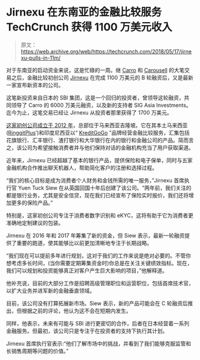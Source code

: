 # Jirnexu 在东南亚的金融比较服务 TechCrunch 获得 1100 万美元收入

> 原文：<https://web.archive.org/web/https://techcrunch.com/2018/05/17/jirnexu-pulls-in-11m/>

对于东南亚的启动资金来说，这是忙碌的一周。继 [Carro](https://web.archive.org/web/20221208174217/https://techcrunch.com/2018/05/13/carro-raises-60m/) 和 [Carousell](https://web.archive.org/web/20221208174217/https://techcrunch.com/2018/05/13/carousell-raises-85m/) 的大笔交易之后，金融比较初创公司 [Jirnexu](https://web.archive.org/web/20221208174217/https://jirnexu.com/) 在完成 1100 万美元的 B 轮融资后，又是最新一家宣布新资本的公司。

这笔新投资来自日本的 SBI 集团，这是一个回归的投资者，曾领导这轮融资，共同领导了 Carro 的 6000 万美元融资，以及新的支持者 SIG Asia Investments。迄今为止，这笔交易已经让 Jirnexu 从投资者那里获得了 1700 万美元。

[这家初创公司成立于 2012 年](https://web.archive.org/web/20221208174217/https://techcrunch.com/2016/05/23/southeast-asia-financial-comparison-startup-jirnexu-lands-3m-to-expand-to-digital-banking-services/)，总部位于马来西亚吉隆坡。它在其本土马来西亚([RinggitPlus](https://web.archive.org/web/20221208174217/https://ringgitplus.com/en/)’)和印度尼西亚以“ [KreditGoGo](https://web.archive.org/web/20221208174217/https://kreditgogo.com/) ”品牌经营金融比较服务，汇集包括花旗银行、汇丰银行、渣打银行和大华银行在内的银行和金融公司的产品。简而言之，该公司为希望接触消费者并与他们保持对话的金融机构充当了用户获取渠道。

近年来，Jirnexu 已经超越了基本的银行产品，提供保险和电子保单，同时与五家金融机构合作推出聊天机器人，帮助简化客户的注册和选择过程。

“我们的核心目标是成为消费者个人财务和金钱所需的唯一服务，”Jirnexu 首席执行官 Yuen Tuck Siew 在从英国回国十年后创建了该公司。“两年前，我们关注的都是银行业务，尤其是安全信贷，现在我们已经宣布了保险实时报价，我们还将增加更多的保险产品。”

特别是，这家初创公司专注于消费者数字识别和 eKYC，这将有助于它为消费者更准确地定制建议的包装。

Jirnexu 在 2016 年和 2017 年筹集了新的资金，但 Siew 表示，最新一轮融资提供了重要的跑道，使其能够比以前更加清晰地专注于长期战略。

“我们现在可以提前多年进行规划，这对于我们的工作来说是绝对必要的。不管你想考虑多长时间，(当你需要定期筹集资金时)你总是在关注关键绩效指标。现在，我们可以规划和投资能够真正对客户产生巨大影响的项目，”他解释道。

他补充说，目前的大部分工作是招聘高级管理职位和运营职位，包括首席技术官，以扩大业务并进军新的金融垂直领域。

目前，该公司没有打算拓展新市场。Siew 表示，新的产品可能会在 C 轮融资后推出，但根据之前的评论，他认为这不会在短期内发生。

同样，他表示，未来有可能与 SBI 进行更密切的合作，后者在日本经营着一系列金融服务。但最初，该公司只是专注于在投资者的支持下执行其计划。

Jirnexu 首席执行官表示:“他们了解市场中的挑战，并看到了我们能够克服监管和长销售周期等问题的价值。”